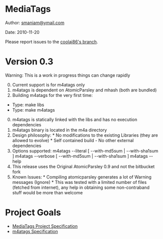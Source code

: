MediaTags
====

Author: smaniam@ymail.com

Date: 2010-11-20

Please report issues to the [coolaj86's branch](https://github.com/coolaj86/mtags).

Version 0.3
====

Warning: This is a work in progress things can change rapidly

  0. Current support is for m4atags only
  0. m4atags is dependent on AtomicParsley and mhash (both are bundled)
  0. Building m4atags for the very first time:
   * Type: make libs
   * Type: make m4atags
  0. m4atags is statically linked with the libs and has no execution dependencies
  0. m4atags binary is located in the m4a directory
  0. Design philosophy:
    * No modifications to the existing Libraries (they are allowed to evolve)
    * Self contained build - No other external dependencies
  0. Options supported:
        m4atags --literal [ --with-md5sum | --with-sha1sum ] <m4afile>
        m4atags --verbose [ --with-md5sum | --with-sha1sum ] <m4afile>
        m4atags --help
  0. This release uses the Original AtomicParsley 0.9 and not the bitbucket fork
  0. Known Issues:
    * Compiling atomicparsley generates a lot of Warning messages (Ignore)
    * This was tested with a limited number of files (fetched from internet), 
    any help in obtaining some non-contraband stuff would be more than welcome

Project Goals
====

  * [MediaTags Project Specification](http://coolaj86.info/articles/mediatags.html)
  * [m4atags Specification](http://coolaj86.info/articles/example-of-verbose-output-from-mediatags.html)
